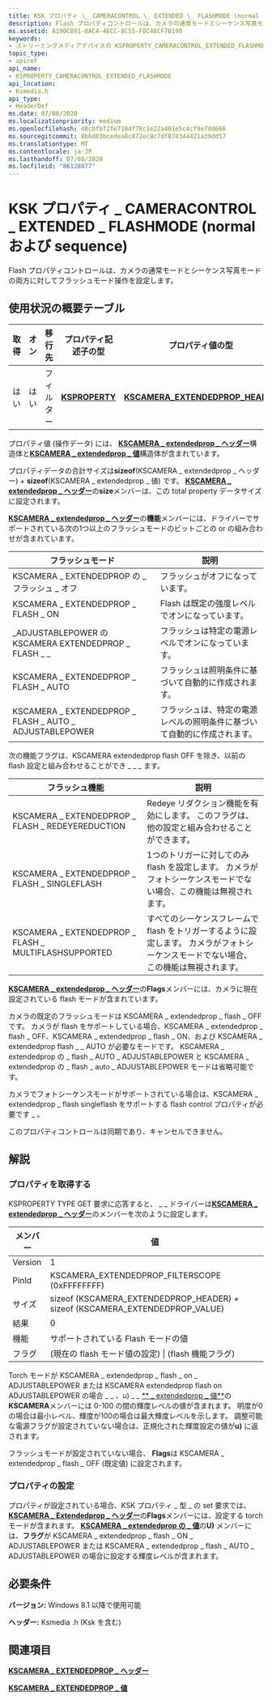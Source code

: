 ```yaml
---
title: KSK プロパティ \_ CAMERACONTROL \_ EXTENDED \_ FLASHMODE (normal および sequence)
description: Flash プロパティコントロールは、カメラの通常モードとシーケンス写真モードの両方に対してフラッシュモード操作を設定します。
ms.assetid: A190CB91-0AC4-4ECC-8C55-F0C48CF7B190
keywords:
- ストリーミングメディアデバイスの KSPROPERTY_CAMERACONTROL_EXTENDED_FLASHMODE
topic_type:
- apiref
api_name:
- KSPROPERTY_CAMERACONTROL_EXTENDED_FLASHMODE
api_location:
- Ksmedia.h
api_type:
- HeaderDef
ms.date: 07/08/2020
ms.localizationpriority: medium
ms.openlocfilehash: d8cbfbf2fe710df78c1e22a401e5c4cf9e7dd666
ms.sourcegitcommit: 8b6d83bcedea8c872ec8c7df874344421a39dd57
ms.translationtype: MT
ms.contentlocale: ja-JP
ms.lasthandoff: 07/08/2020
ms.locfileid: "86128877"
---
```

# <a name="ksproperty_cameracontrol_extended_flashmode-normal-and-sequence"></a>KSK プロパティ \_ CAMERACONTROL \_ EXTENDED \_ FLASHMODE (normal および sequence)

Flash プロパティコントロールは、カメラの通常モードとシーケンス写真モードの両方に対してフラッシュモード操作を設定します。

## <a name="usage-summary-table"></a>使用状況の概要テーブル

| 取得 | オン | 移行先 | プロパティ記述子の型 | プロパティ値の型 |
|--|--|--|--|--|
| はい | はい | フィルター | [**KSPROPERTY**](https://docs.microsoft.com/windows-hardware/drivers/ddi/ks/ns-ks-ksidentifier) | [**KSCAMERA_EXTENDEDPROP_HEADER**](https://docs.microsoft.com/windows-hardware/drivers/ddi/ksmedia/ns-ksmedia-tagkscamera_extendedprop_header) |

プロパティ値 (操作データ) には、 [**KSCAMERA \_ extendedprop \_ ヘッダー**](https://docs.microsoft.com/windows-hardware/drivers/ddi/ksmedia/ns-ksmedia-tagkscamera_extendedprop_header)構造体と[**KSCAMERA \_ extendedprop \_ 値**](https://docs.microsoft.com/windows-hardware/drivers/ddi/ksmedia/ns-ksmedia-tagkscamera_extendedprop_value)構造体が含まれています。

プロパティデータの合計サイズは**sizeof**(KSCAMERA \_ extendedprop \_ ヘッダー) + **sizeof**(KSCAMERA \_ extendedprop \_ 値) です。 [**KSCAMERA \_ extendedprop \_ ヘッダー**](https://docs.microsoft.com/windows-hardware/drivers/ddi/ksmedia/ns-ksmedia-tagkscamera_extendedprop_header)の**size**メンバーは、この total property データサイズに設定されます。

[**KSCAMERA \_ extendedprop \_ ヘッダー**](https://docs.microsoft.com/windows-hardware/drivers/ddi/ksmedia/ns-ksmedia-tagkscamera_extendedprop_header)の**機能**メンバーには、ドライバーでサポートされている次の1つ以上のフラッシュモードのビットごとの or の組み合わせが含まれています。

| フラッシュモード | 説明 |
|--|--|
| KSCAMERA \_ EXTENDEDPROP の \_ フラッシュ \_ オフ | フラッシュがオフになっています。 |
| KSCAMERA \_ EXTENDEDPROP \_ FLASH \_ ON | Flash は既定の強度レベルでオンになっています。 |
| \_ADJUSTABLEPOWER の KSCAMERA EXTENDEDPROP \_ FLASH \_ \_ | フラッシュは特定の電源レベルでオンになっています。 |
| KSCAMERA \_ EXTENDEDPROP \_ FLASH \_ AUTO | フラッシュは照明条件に基づいて自動的に作成されます。 |
| KSCAMERA \_ EXTENDEDPROP \_ FLASH \_ AUTO \_ ADJUSTABLEPOWER | フラッシュは、特定の電源レベルの照明条件に基づいて自動的に作成されます。 |

次の機能フラグは、KSCAMERA extendedprop flash OFF を除き、以前の flash 設定と組み合わせることができ \_ \_ \_ ます。

| フラッシュ機能 | 説明 |
|--|--|
| KSCAMERA \_ EXTENDEDPROP \_ FLASH \_ REDEYEREDUCTION | Redeye リダクション機能を有効にします。 このフラグは、他の設定と組み合わせることができます。 |
| KSCAMERA \_ EXTENDEDPROP \_ FLASH \_ SINGLEFLASH | 1つのトリガーに対してのみ flash を設定します。 カメラがフォトシーケンスモードでない場合、この機能は無視されます。 |
| KSCAMERA \_ EXTENDEDPROP \_ FLASH \_ MULTIFLASHSUPPORTED | すべてのシーケンスフレームで flash をトリガーするように設定します。 カメラがフォトシーケンスモードでない場合、この機能は無視されます。 |

[**KSCAMERA \_ extendedprop \_ ヘッダー**](https://docs.microsoft.com/windows-hardware/drivers/ddi/ksmedia/ns-ksmedia-tagkscamera_extendedprop_header)の**Flags**メンバーには、カメラに現在設定されている flash モードが含まれています。

カメラの既定のフラッシュモードは KSCAMERA \_ extendedprop \_ flash \_ OFF です。 カメラが flash をサポートしている場合、KSCAMERA \_ extendedprop \_ flash \_ OFF、KSCAMERA \_ extendedprop \_ flash \_ ON、および KSCAMERA \_ extendedprop flash \_ \_ AUTO が必要なモードです。 KSCAMERA \_ extendedprop の \_ flash \_ AUTO \_ ADJUSTABLEPOWER と KSCAMERA \_ extendedprop の \_ flash \_ auto \_ ADJUSTABLEPOWER モードは省略可能です。

カメラでフォトシーケンスモードがサポートされている場合は、KSCAMERA \_ extendedprop \_ flash singleflash をサポートする flash control プロパティが必要です \_ 。

このプロパティコントロールは同期であり、キャンセルできません。

## <a name="remarks"></a>解説

### <a name="getting-the-property"></a>プロパティを取得する

KSPROPERTY TYPE GET 要求に応答すると、 \_ \_ ドライバーは[**KSCAMERA \_ extendedprop \_ ヘッダー**](https://docs.microsoft.com/windows-hardware/drivers/ddi/ksmedia/ns-ksmedia-tagkscamera_extendedprop_header)のメンバーを次のように設定します。

| メンバー | 値 |
|--|--|
| Version | 1 |
| PinId | KSCAMERA_EXTENDEDPROP_FILTERSCOPE (0xFFFFFFFF) |
| サイズ | sizeof (KSCAMERA_EXTENDEDPROP_HEADER) + sizeof (KSCAMERA_EXTENDEDPROP_VALUE) |
| 結果 | 0 |
| 機能 | サポートされている Flash モードの値 |
| フラグ | (現在の flash モード値の設定) &#x7c; (flash 機能フラグ) |

Torch モードが KSCAMERA \_ extendedprop \_ flash \_ on \_ ADJUSTABLEPOWER または KSCAMERA extendedprop flash on ADJUSTABLEPOWER の場合 \_ \_ 、u) \_ \_ [** \_ extendedprop \_ 値**](https://docs.microsoft.com/windows-hardware/drivers/ddi/ksmedia/ns-ksmedia-tagkscamera_extendedprop_value)の**KSCAMERA**メンバーには 0-100 の間の輝度レベルの値が含まれます。 明度が0の場合は最小レベル、輝度が100の場合は最大輝度レベルを示します。 調整可能な電源フラグが設定されていない場合は、正規化された輝度設定の値が**u)** に返されます。

フラッシュモードが設定されていない場合、 **Flags**は KSCAMERA \_ extendedprop \_ flash \_ OFF (既定値) に設定されます。

### <a name="setting-the-property"></a>プロパティの設定

プロパティが設定されている場合、KSK プロパティ \_ 型 \_ の set 要求では、 [**KSCAMERA \_ Extendedprop \_ ヘッダー**](https://docs.microsoft.com/windows-hardware/drivers/ddi/ksmedia/ns-ksmedia-tagkscamera_extendedprop_header)の**Flags**メンバーには、設定する torch モードが含まれます。 [**KSCAMERA \_ extendedprop の \_ 値**](https://docs.microsoft.com/windows-hardware/drivers/ddi/ksmedia/ns-ksmedia-tagkscamera_extendedprop_value)の**U)** メンバーには、**フラグ**が KSCAMERA \_ extendedprop \_ flash \_ ON \_ ADJUSTABLEPOWER または KSCAMERA \_ extendedprop \_ flash \_ AUTO \_ ADJUSTABLEPOWER の場合に設定する輝度レベルが含まれます。

## <a name="requirements"></a>必要条件

**バージョン:** Windows 8.1 以降で使用可能

**ヘッダー:** Ksmedia .h (Ksk を含む)

## <a name="see-also"></a>関連項目

[**KSCAMERA \_ EXTENDEDPROP \_ ヘッダー**](https://docs.microsoft.com/windows-hardware/drivers/ddi/ksmedia/ns-ksmedia-tagkscamera_extendedprop_header)

[**KSCAMERA \_ EXTENDEDPROP \_ 値**](https://docs.microsoft.com/windows-hardware/drivers/ddi/ksmedia/ns-ksmedia-tagkscamera_extendedprop_value)
